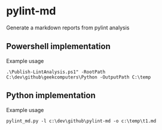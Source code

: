 # pylint-md

Generate a markdown reports from pylint analysis

## Powershell implementation

Example usage

    .\Publish-LintAnalysis.ps1" -RootPath C:\dev\github\geekcomputers\Python -OutputPath C:\temp

## Python implementation

Example usage

    pylint_md.py -l c:\dev\github\pylint-md -o c:\temp\t1.md
